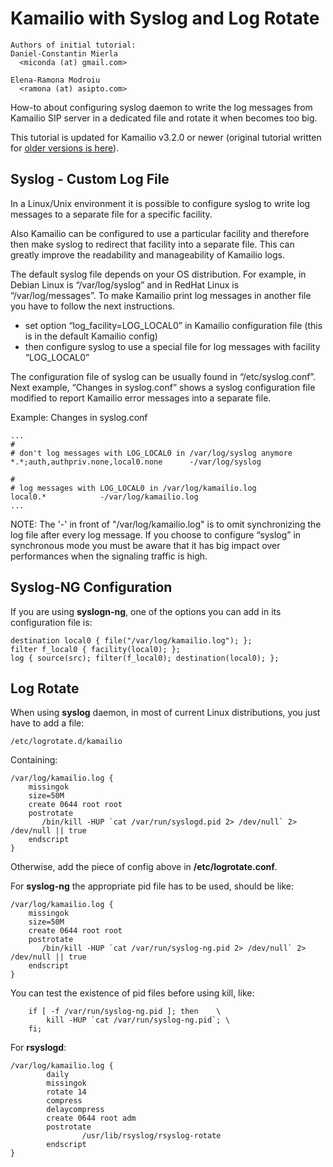 # Kamailio with Syslog and Log Rotate

    Authors of initial tutorial:
    Daniel-Constantin Mierla
      <miconda (at) gmail.com>

    Elena-Ramona Modroiu
      <ramona (at) asipto.com>

How-to about configuring syslog daemon to write the log messages from
Kamailio SIP server in a dedicated file and rotate it when becomes too
big.

This tutorial is updated for Kamailio v3.2.0 or newer (original tutorial
written for [older versions is
here](http://www.kamailio.org/dokuwiki/doku.php/tutorials:debug-syslog-messages)).

## Syslog - Custom Log File

In a Linux/Unix environment it is possible to configure syslog to write
log messages to a separate file for a specific facility.

Also Kamailio can be configured to use a particular facility and
therefore then make syslog to redirect that facility into a separate
file. This can greatly improve the readability and manageability of
Kamailio logs.

The default syslog file depends on your OS distribution. For example, in
Debian Linux is “/var/log/syslog” and in RedHat Linux is
“/var/log/messages”. To make Kamailio print log messages in another file
you have to follow the next instructions.

-   set option “log_facility=LOG_LOCAL0” in Kamailio configuration file
    (this is in the default Kamailio config)
-   then configure syslog to use a special file for log messages with
    facility “LOG_LOCAL0”

The configuration file of syslog can be usually found in
“/etc/syslog.conf”. Next example, “Changes in syslog.conf” shows a
syslog configuration file modified to report Kamailio error messages
into a separate file.

Example: Changes in syslog.conf

    ...
    #
    # don't log messages with LOG_LOCAL0 in /var/log/syslog anymore
    *.*;auth,authpriv.none,local0.none      -/var/log/syslog

    #
    # log messages with LOG_LOCAL0 in /var/log/kamailio.log
    local0.*            -/var/log/kamailio.log
    ...

NOTE: The '-' in front of "/var/log/kamailio.log" is to omit
synchronizing the log file after every log message. If you choose to
configure “syslog” in synchronous mode you must be aware that it has big
impact over performances when the signaling traffic is high.

## Syslog-NG Configuration

If you are using **syslogn-ng**, one of the options you can add in its
configuration file is:

    destination local0 { file("/var/log/kamailio.log"); };
    filter f_local0 { facility(local0); };
    log { source(src); filter(f_local0); destination(local0); };

## Log Rotate

When using **syslog** daemon, in most of current Linux distributions,
you just have to add a file:

    /etc/logrotate.d/kamailio 

Containing:

    /var/log/kamailio.log {
        missingok
        size=50M
        create 0644 root root
        postrotate
           /bin/kill -HUP `cat /var/run/syslogd.pid 2> /dev/null` 2> /dev/null || true
        endscript
    }

Otherwise, add the piece of config above in **/etc/logrotate.conf**.

For **syslog-ng** the appropriate pid file has to be used, should be
like:

    /var/log/kamailio.log {
        missingok
        size=50M
        create 0644 root root
        postrotate
           /bin/kill -HUP `cat /var/run/syslog-ng.pid 2> /dev/null` 2> /dev/null || true
        endscript
    }

You can test the existence of pid files before using kill, like:

        if [ -f /var/run/syslog-ng.pid ]; then    \
            kill -HUP `cat /var/run/syslog-ng.pid`; \
        fi;

For **rsyslogd**:

    /var/log/kamailio.log {
            daily
            missingok
            rotate 14
            compress
            delaycompress
            create 0644 root adm
            postrotate
                    /usr/lib/rsyslog/rsyslog-rotate
            endscript
    }
